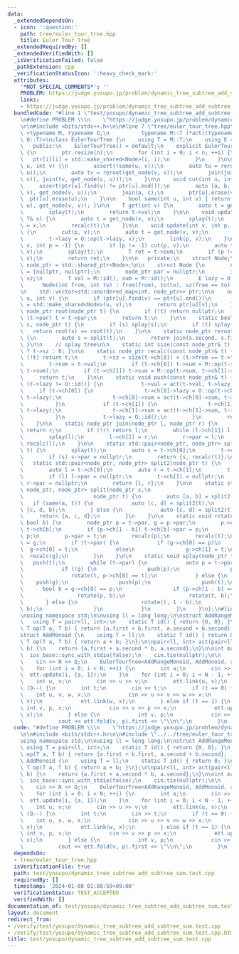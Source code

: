 ```yaml
---
data:
  _extendedDependsOn:
  - icon: ':question:'
    path: tree/euler_tour_tree.hpp
    title: Euler Tour Tree
  _extendedRequiredBy: []
  _extendedVerifiedWith: []
  _isVerificationFailed: false
  _pathExtension: cpp
  _verificationStatusIcon: ':heavy_check_mark:'
  attributes:
    '*NOT_SPECIAL_COMMENTS*': ''
    PROBLEM: https://judge.yosupo.jp/problem/dynamic_tree_subtree_add_subtree_sum
    links:
    - https://judge.yosupo.jp/problem/dynamic_tree_subtree_add_subtree_sum
  bundledCode: "#line 1 \"test/yosupo/dynamic_tree_subtree_add_subtree_sum.test.cpp\"\
    \n#define PROBLEM \\\n    \"https://judge.yosupo.jp/problem/dynamic_tree_subtree_add_subtree_sum\"\
    \n\n#include <bits/stdc++.h>\n\n#line 7 \"tree/euler_tour_tree.hpp\"\n\ntemplate\
    \ <typename M, typename O,\n          typename M::T (*act)(typename M::T, typename\
    \ O::T)>\nclass EulerTourTree {\n    using T = M::T;\n    using E = O::T;\n\n\
    \   public:\n    EulerTourTree() = default;\n    explicit EulerTourTree(int n)\
    \ {\n        ptr.resize(n);\n        for (int i = 0; i < n; ++i) {\n         \
    \   ptr[i][i] = std::make_shared<Node>(i, i);\n        }\n    }\n\n    void link(int\
    \ u, int v) {\n        assert(!same(u, v));\n        auto tu = reroot(get_node(u,\
    \ u));\n        auto tv = reroot(get_node(v, v));\n        join(join(tu, get_node(u,\
    \ v)), join(tv, get_node(v, u)));\n    }\n\n    void cut(int u, int v) {\n   \
    \     assert(ptr[u].find(v) != ptr[u].end());\n        auto [a, b, c] = split(get_node(u,\
    \ v), get_node(v, u));\n        join(a, c);\n        ptr[u].erase(v);\n      \
    \  ptr[v].erase(u);\n    }\n\n    bool same(int u, int v) { return same(get_node(u,\
    \ u), get_node(v, v)); }\n\n    T get(int v) {\n        auto t = get_node(v, v);\n\
    \        splay(t);\n        return t->val;\n    }\n\n    void update(int v, const\
    \ T& x) {\n        auto t = get_node(v, v);\n        splay(t);\n        t->val\
    \ = x;\n        recalc(t);\n    }\n\n    void update(int v, int p, const E& x)\
    \ {\n        cut(p, v);\n        auto t = get_node(v, v);\n        splay(t);\n\
    \        t->lazy = O::op(t->lazy, x);\n        link(p, v);\n    }\n\n    T fold(int\
    \ v, int p = -1) {\n        if (p != -1) cut(p, v);\n        auto t = get_node(v,\
    \ v);\n        splay(t);\n        T ret = t->sum;\n        if (p != -1) link(p,\
    \ v);\n        return ret;\n    }\n\n   private:\n    struct Node;\n    using\
    \ node_ptr = std::shared_ptr<Node>;\n\n    struct Node {\n        node_ptr ch[2]\
    \ = {nullptr, nullptr};\n        node_ptr par = nullptr;\n        int from, to,\
    \ sz;\n        T val = M::id(), sum = M::id();\n        E lazy = O::id();\n  \
    \      Node(int from, int to) : from(from), to(to), sz(from == to) {}\n    };\n\
    \n    std::vector<std::unordered_map<int, node_ptr>> ptr;\n\n    node_ptr get_node(int\
    \ u, int v) {\n        if (ptr[u].find(v) == ptr[u].end())\n            ptr[u][v]\
    \ = std::make_shared<Node>(u, v);\n        return ptr[u][v];\n    }\n\n    static\
    \ node_ptr root(node_ptr t) {\n        if (!t) return nullptr;\n        while\
    \ (t->par) t = t->par;\n        return t;\n    }\n\n    static bool same(node_ptr\
    \ s, node_ptr t) {\n        if (s) splay(s);\n        if (t) splay(t);\n     \
    \   return root(s) == root(t);\n    }\n\n    static node_ptr reroot(node_ptr t)\
    \ {\n        auto s = split(t);\n        return join(s.second, s.first);\n   \
    \ }\n\n    // splay tree\n\n    static int size(const node_ptr& t) { return t\
    \ ? t->sz : 0; }\n\n    static node_ptr recalc(const node_ptr& t) {\n        if\
    \ (!t) return t;\n        t->sz = size(t->ch[0]) + (t->from == t->to) + size(t->ch[1]);\n\
    \        t->sum = t->val;\n        if (t->ch[0]) t->sum = M::op(t->ch[0]->sum,\
    \ t->sum);\n        if (t->ch[1]) t->sum = M::op(t->sum, t->ch[1]->sum);\n   \
    \     return t;\n    }\n\n    static void push(const node_ptr& t) {\n        if\
    \ (t->lazy != O::id()) {\n            t->val = act(t->val, t->lazy);\n       \
    \     if (t->ch[0]) {\n                t->ch[0]->lazy = O::op(t->ch[0]->lazy,\
    \ t->lazy);\n                t->ch[0]->sum = act(t->ch[0]->sum, t->lazy);\n  \
    \          }\n            if (t->ch[1]) {\n                t->ch[1]->lazy = O::op(t->ch[1]->lazy,\
    \ t->lazy);\n                t->ch[1]->sum = act(t->ch[1]->sum, t->lazy);\n  \
    \          }\n            t->lazy = O::id();\n        }\n        recalc(t);\n\
    \    }\n\n    static node_ptr join(node_ptr l, node_ptr r) {\n        if (!l)\
    \ return r;\n        if (!r) return l;\n        while (l->ch[1]) l = l->ch[1];\n\
    \        splay(l);\n        l->ch[1] = r;\n        r->par = l;\n        return\
    \ recalc(l);\n    }\n\n    static std::pair<node_ptr, node_ptr> split(node_ptr\
    \ t) {\n        splay(t);\n        auto s = t->ch[0];\n        t->ch[0] = nullptr;\n\
    \        if (s) s->par = nullptr;\n        return {s, recalc(t)};\n    }\n\n \
    \   static std::pair<node_ptr, node_ptr> split2(node_ptr t) {\n        splay(t);\n\
    \        auto l = t->ch[0];\n        auto r = t->ch[1];\n        t->ch[0] = nullptr;\n\
    \        if (l) l->par = nullptr;\n        t->ch[1] = nullptr;\n        if (r)\
    \ r->par = nullptr;\n        return {l, r};\n    }\n\n    static std::tuple<node_ptr,\
    \ node_ptr, node_ptr> split(node_ptr s,\n                                    \
    \                      node_ptr t) {\n        auto [a, b] = split2(s);\n     \
    \   if (same(a, t)) {\n            auto [c, d] = split2(t);\n            return\
    \ {c, d, b};\n        } else {\n            auto [c, d] = split2(t);\n       \
    \     return {a, c, d};\n        }\n    }\n\n    static void rotate(node_ptr t,\
    \ bool b) {\n        node_ptr p = t->par, g = p->par;\n        p->ch[1 - b] =\
    \ t->ch[b];\n        if (p->ch[1 - b]) t->ch[b]->par = p;\n        t->ch[b] =\
    \ p;\n        p->par = t;\n        recalc(p);\n        recalc(t);\n        t->par\
    \ = g;\n        if (t->par) {\n            if (g->ch[0] == p)\n              \
    \  g->ch[0] = t;\n            else\n                g->ch[1] = t;\n          \
    \  recalc(g);\n        }\n    }\n\n    static void splay(node_ptr t) {\n     \
    \   push(t);\n        while (t->par) {\n            auto p = t->par, g = p->par;\n\
    \            if (!g) {\n                push(p);\n                push(t);\n \
    \               rotate(t, p->ch[0] == t);\n            } else {\n            \
    \    push(g);\n                push(p);\n                push(t);\n          \
    \      bool b = g->ch[0] == p;\n                if (p->ch[1 - b] == t) {\n   \
    \                 rotate(p, b);\n                    rotate(t, b);\n         \
    \       } else {\n                    rotate(t, 1 - b);\n                    rotate(t,\
    \ b);\n                }\n            }\n        }\n    }\n};\n#line 7 \"test/yosupo/dynamic_tree_subtree_add_subtree_sum.test.cpp\"\
    \nusing namespace std;\n\nusing ll = long long;\n\nstruct AddRangeMonoid {\n \
    \   using T = pair<ll, int>;\n    static T id() { return {0, 0}; }\n    static\
    \ T op(T a, T b) { return {a.first + b.first, a.second + b.second}; }\n};\n\n\
    struct AddMonoid {\n    using T = ll;\n    static T id() { return 0; }\n    static\
    \ T op(T a, T b) { return a + b; }\n};\n\npair<ll, int> act(pair<ll, int> a, ll\
    \ b) {\n    return {a.first + a.second * b, a.second};\n}\n\nint main() {\n  \
    \  ios_base::sync_with_stdio(false);\n    cin.tie(nullptr);\n\n    int N, Q;\n\
    \    cin >> N >> Q;\n    EulerTourTree<AddRangeMonoid, AddMonoid, act> ett(N);\n\
    \    for (int i = 0; i < N; ++i) {\n        int a;\n        cin >> a;\n      \
    \  ett.update(i, {a, 1});\n    }\n    for (int i = 0; i < N - 1; ++i) {\n    \
    \    int u, v;\n        cin >> u >> v;\n        ett.link(u, v);\n    }\n    while\
    \ (Q--) {\n        int t;\n        cin >> t;\n        if (t == 0) {\n        \
    \    int u, v, w, x;\n            cin >> u >> v >> w >> x;\n            ett.cut(u,\
    \ v);\n            ett.link(w, x);\n        } else if (t == 1) {\n           \
    \ int v, p, x;\n            cin >> v >> p >> x;\n            ett.update(v, p,\
    \ x);\n        } else {\n            int v, p;\n            cin >> v >> p;\n \
    \           cout << ett.fold(v, p).first << \"\\n\";\n        }\n    }\n}\n"
  code: "#define PROBLEM \\\n    \"https://judge.yosupo.jp/problem/dynamic_tree_subtree_add_subtree_sum\"\
    \n\n#include <bits/stdc++.h>\n\n#include \"../../tree/euler_tour_tree.hpp\"\n\
    using namespace std;\n\nusing ll = long long;\n\nstruct AddRangeMonoid {\n   \
    \ using T = pair<ll, int>;\n    static T id() { return {0, 0}; }\n    static T\
    \ op(T a, T b) { return {a.first + b.first, a.second + b.second}; }\n};\n\nstruct\
    \ AddMonoid {\n    using T = ll;\n    static T id() { return 0; }\n    static\
    \ T op(T a, T b) { return a + b; }\n};\n\npair<ll, int> act(pair<ll, int> a, ll\
    \ b) {\n    return {a.first + a.second * b, a.second};\n}\n\nint main() {\n  \
    \  ios_base::sync_with_stdio(false);\n    cin.tie(nullptr);\n\n    int N, Q;\n\
    \    cin >> N >> Q;\n    EulerTourTree<AddRangeMonoid, AddMonoid, act> ett(N);\n\
    \    for (int i = 0; i < N; ++i) {\n        int a;\n        cin >> a;\n      \
    \  ett.update(i, {a, 1});\n    }\n    for (int i = 0; i < N - 1; ++i) {\n    \
    \    int u, v;\n        cin >> u >> v;\n        ett.link(u, v);\n    }\n    while\
    \ (Q--) {\n        int t;\n        cin >> t;\n        if (t == 0) {\n        \
    \    int u, v, w, x;\n            cin >> u >> v >> w >> x;\n            ett.cut(u,\
    \ v);\n            ett.link(w, x);\n        } else if (t == 1) {\n           \
    \ int v, p, x;\n            cin >> v >> p >> x;\n            ett.update(v, p,\
    \ x);\n        } else {\n            int v, p;\n            cin >> v >> p;\n \
    \           cout << ett.fold(v, p).first << \"\\n\";\n        }\n    }\n}"
  dependsOn:
  - tree/euler_tour_tree.hpp
  isVerificationFile: true
  path: test/yosupo/dynamic_tree_subtree_add_subtree_sum.test.cpp
  requiredBy: []
  timestamp: '2024-01-08 01:08:59+09:00'
  verificationStatus: TEST_ACCEPTED
  verifiedWith: []
documentation_of: test/yosupo/dynamic_tree_subtree_add_subtree_sum.test.cpp
layout: document
redirect_from:
- /verify/test/yosupo/dynamic_tree_subtree_add_subtree_sum.test.cpp
- /verify/test/yosupo/dynamic_tree_subtree_add_subtree_sum.test.cpp.html
title: test/yosupo/dynamic_tree_subtree_add_subtree_sum.test.cpp
---
```

